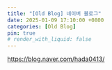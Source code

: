 ```yaml
---
title: "[Old Blog] 네이버 블로그"
date: 2025-01-09 17:10:00 +0800
categories: [Old Blog]
pin: true
# render_with_liquid: false
---
```


<https://blog.naver.com/hada0413/>